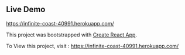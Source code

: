 ## Live Demo

https://infinite-coast-40991.herokuapp.com/

This project was bootstrapped with [Create React App](https://github.com/facebook/create-react-app).

To View this project, visit : https://infinite-coast-40991.herokuapp.com/